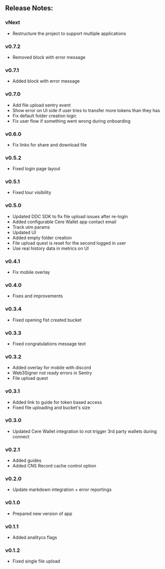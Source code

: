 ## Release Notes:

### vNext

- Restructure the project to support multiple applications

### v0.7.2

- Removed block with error message

### v0.7.1

- Added block with error message

### v0.7.0

- Add file upload sentry event
- Show error on UI side if user tries to transfer more tokens than they has
- Fix default folder creation logic
- Fix user flow if something went wrong during onboarding

### v0.6.0

- Fix links for share and download file

### v0.5.2

- Fixed login page layout

### v0.5.1

- Fixed tour visibility

### v0.5.0

- Updated DDC SDK to fix file upload issues after re-login
- Added configurable Cere Wallet app contact email
- Track utm params
- Updated UI
- Added empty folder creation
- File upload quest is reset for the second logged in user
- Use real history data in metrics on UI

### v0.4.1

- Fix mobile overlay

### v0.4.0

- Fixes and improvements

### v0.3.4

- Fixed opening fist created bucket

### v0.3.3

- Fixed congratulations message text

### v0.3.2

- Added overlay for mobile with discord
- Web3Signer not ready errors in Sentry
- File upload quest

### v0.3.1

- Added link to guide for token based access
- Fixed file uploading and bucket's size

### v0.3.0

- Updated Cere Wallet integration to not trigger 3rd party wallets during connect

### v0.2.1

- Added guides
- Added CNS Record cache control option

### v0.2.0

- Update markdown integration + error reportings

### v0.1.0

- Prepared new version of app

### v0.1.1

- Added analitycs flags

### v0.1.2

- Fixed single file upload
